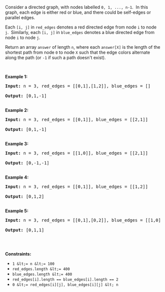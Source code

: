 Consider a directed graph, with nodes labelled `` 0, 1, ..., n-1 ``.&nbsp; In this graph, each edge is either red or blue, and there could&nbsp;be self-edges or parallel edges.

Each `` [i, j] `` in `` red_edges `` denotes a red directed edge from node `` i `` to node `` j ``.&nbsp; Similarly, each `` [i, j] `` in `` blue_edges `` denotes a blue directed edge from node `` i `` to node `` j ``.

Return an array `` answer ``&nbsp;of length `` n ``,&nbsp;where each&nbsp;`` answer[X] ``&nbsp;is&nbsp;the length of the shortest path from node `` 0 ``&nbsp;to node `` X ``&nbsp;such that the edge colors alternate along the path (or `` -1 `` if such a path doesn't exist).

&nbsp;

__Example 1:__

<pre><strong>Input:</strong> n = 3, red_edges = [[0,1],[1,2]], blue_edges = []
<strong>Output:</strong> [0,1,-1]
</pre>

__Example 2:__

<pre><strong>Input:</strong> n = 3, red_edges = [[0,1]], blue_edges = [[2,1]]
<strong>Output:</strong> [0,1,-1]
</pre>

__Example 3:__

<pre><strong>Input:</strong> n = 3, red_edges = [[1,0]], blue_edges = [[2,1]]
<strong>Output:</strong> [0,-1,-1]
</pre>

__Example 4:__

<pre><strong>Input:</strong> n = 3, red_edges = [[0,1]], blue_edges = [[1,2]]
<strong>Output:</strong> [0,1,2]
</pre>

__Example 5:__

<pre><strong>Input:</strong> n = 3, red_edges = [[0,1],[0,2]], blue_edges = [[1,0]]
<strong>Output:</strong> [0,1,1]
</pre>

&nbsp;

__Constraints:__

*   `` 1 &lt;= n &lt;= 100 ``
*   `` red_edges.length &lt;= 400 ``
*   `` blue_edges.length &lt;= 400 ``
*   `` red_edges[i].length == blue_edges[i].length == 2 ``
*   `` 0 &lt;= red_edges[i][j], blue_edges[i][j] &lt; n ``